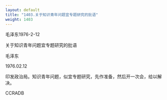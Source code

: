 ```yaml
---
layout: default
title: "1403.关于知识青年问题宜专题研究的批语"
weight: 1403
---
```


毛泽东1976-2-12

关于知识青年问题宜专题研究的批语

毛泽东

1976.02.12

印发政治局。知识青年问题，似宜专题研究，先作准备，然后开一次会，给以解决。

CCRADB

